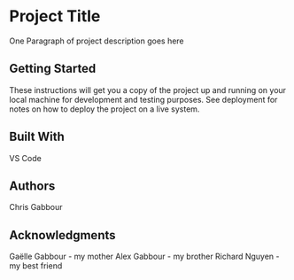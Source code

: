 <h1>Project Title</h1>
<p>One Paragraph of project description goes here</p>

<h2>Getting Started</h2>
<p>These instructions will get you a copy of the project up and running on your local machine for development and testing purposes. See deployment for notes on how to deploy the project on a live system.</p>

<h2>Built With</h2>
<p>VS Code</p>

<h2>Authors</h2>
<p>Chris Gabbour</p>

<h2>Acknowledgments</h2>
<p>Gaëlle Gabbour - my mother
Alex Gabbour - my brother
Richard Nguyen - my best friend</p>